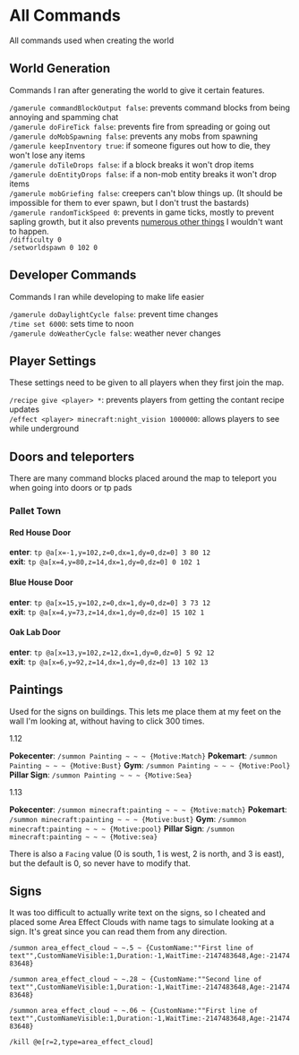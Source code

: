 # All Commands

All commands used when creating the world

## World Generation

Commands I ran after generating the world to give it certain features.

`/gamerule commandBlockOutput false`: prevents command blocks from being annoying and spamming chat  
`/gamerule doFireTick false`: prevents fire from spreading or going out    
`/gamerule doMobSpawning false`: prevents any mobs from spawning  
`/gamerule keepInventory true`: if someone figures out how to die, they won't lose any items  
`/gamerule doTileDrops false`: if a block breaks it won't drop items  
`/gamerule doEntityDrops false`: if a non-mob entity breaks it won't drop items  
`/gamerule mobGriefing false`: creepers can't blow things up. (It should be impossible for them to ever spawn, but I don't trust the bastards)  
`/gamerule randomTickSpeed 0`: prevents in game ticks, mostly to prevent sapling growth, but it also prevents [numerous other things](https://minecraft.gamepedia.com/Tick#Block_tick) I wouldn't want to happen.   
`/difficulty 0`  
`/setworldspawn 0 102 0`  

## Developer Commands

Commands I ran while developing to make life easier

`/gamerule doDaylightCycle false`: prevent time changes  
`/time set 6000`: sets time to noon  
`/gamerule doWeatherCycle false`: weather never changes  

## Player Settings

These settings need to be given to all players when they first join the map.

`/recipe give <player> *`: prevents players from getting the contant recipe updates  
`/effect <player> minecraft:night_vision 1000000`: allows players to see while underground  

## Doors and teleporters

There are many command blocks placed around the map to teleport you when going into doors or tp pads

### Pallet Town

#### Red House Door

**enter**: `tp @a[x=-1,y=102,z=0,dx=1,dy=0,dz=0] 3 80 12`  
**exit**: `tp @a[x=4,y=80,z=14,dx=1,dy=0,dz=0] 0 102 1`  

#### Blue House Door

**enter**: `tp @a[x=15,y=102,z=0,dx=1,dy=0,dz=0] 3 73 12`  
**exit**: `tp @a[x=4,y=73,z=14,dx=1,dy=0,dz=0] 15 102 1`  

#### Oak Lab Door

**enter**: `tp @a[x=13,y=102,z=12,dx=1,dy=0,dz=0] 5 92 12`  
**exit**: `tp @a[x=6,y=92,z=14,dx=1,dy=0,dz=0] 13 102 13`  

## Paintings

Used for the signs on buildings. This lets me place them at my feet on the wall I'm looking at, without having to click 300 times.

1.12

**Pokecenter**: `/summon Painting ~ ~ ~ {Motive:Match}`
**Pokemart**: `/summon Painting ~ ~ ~ {Motive:Bust}`
**Gym**: `/summon Painting ~ ~ ~ {Motive:Pool}`
**Pillar Sign**: `/summon Painting ~ ~ ~ {Motive:Sea}`

1.13

**Pokecenter**: `/summon minecraft:painting ~ ~ ~ {Motive:match}`
**Pokemart**: `/summon minecraft:painting ~ ~ ~ {Motive:bust}`
**Gym**: `/summon minecraft:painting ~ ~ ~ {Motive:pool}`
**Pillar Sign**: `/summon minecraft:painting ~ ~ ~ {Motive:sea}`

There is also a `Facing` value (0 is south, 1 is west, 2 is north, and 3 is east), but the default is 0, so never have to modify that.

## Signs

It was too difficult to actually write text on the signs, so I cheated and placed some Area Effect Clouds with name tags to simulate looking at a sign. It's great since you can read them from any direction.

`/summon area_effect_cloud ~ ~.5 ~ {CustomName:""First line of text"",CustomNameVisible:1,Duration:-1,WaitTime:-2147483648,Age:-2147483648}`

`/summon area_effect_cloud ~ ~.28 ~ {CustomName:""Second line of text"",CustomNameVisible:1,Duration:-1,WaitTime:-2147483648,Age:-2147483648}`

`/summon area_effect_cloud ~ ~.06 ~ {CustomName:""First line of text"",CustomNameVisible:1,Duration:-1,WaitTime:-2147483648,Age:-2147483648}`

`/kill @e[r=2,type=area_effect_cloud]`